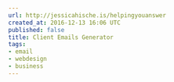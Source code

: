 ```yaml
---
url: http://jessicahische.is/helpingyouanswer
created_at: 2016-12-13 16:06 UTC
published: false
title: Client Emails Generator
tags:
- email
- webdesign
- business
---
```



